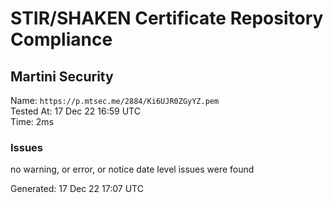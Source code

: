 # STIR/SHAKEN Certificate Repository Compliance

## Martini Security

Name: `https://p.mtsec.me/2884/Ki6UJR0ZGyYZ.pem`\
Tested At: 17 Dec 22 16:59 UTC\
Time: 2ms

### Issues

no warning, or error, or notice date level issues were found

Generated: 17 Dec 22 17:07 UTC